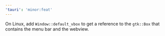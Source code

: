 ```yaml
---
'tauri': 'minor:feat'
---
```


On Linux, add `Window::default_vbox` to get a reference to the `gtk::Box` that contains the menu bar and the webview.
